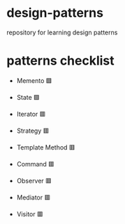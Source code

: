 # design-patterns

repository for learning design patterns

# patterns checklist

- Memento 🟩

- State 🟩

- Iterator 🟥

- Strategy 🟥

- Template Method 🟥

- Command 🟥

- Observer 🟥

- Mediator 🟥

- Visitor 🟥

